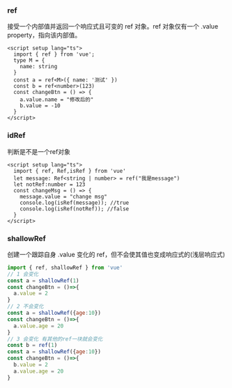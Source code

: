 ### ref

接受一个内部值并返回一个响应式且可变的 ref 对象。ref 对象仅有一个 .value property，指向该内部值。

``` vue
<script setup lang="ts">
  import { ref } from 'vue';
  type M = {
    name: string
  }
  const a = ref<M>({ name: '测试' })
  const b = ref<number>(123)
  const changeBtn = () => {
    a.value.name = "修改后的"
    b.value = -10
  }
</script>
```

### idRef

判断是不是一个ref对象

``` vue
<script setup lang="ts">
  import { ref, Ref,isRef } from 'vue'
  let message: Ref<string | number> = ref("我是message")
  let notRef:number = 123
  const changeMsg = () => {
    message.value = "change msg"
    console.log(isRef(message)); //true
    console.log(isRef(notRef)); //false
  }
</script>
```

### shallowRef

创建一个跟踪自身 .value 变化的 ref，但不会使其值也变成响应式的(浅层响应式)

``` js
import { ref, shallowRef } from 'vue'
// 1 会变化
const a = shallowRef(1)
const changeBtn = ()=>{
  a.value = 2
}
// 2 不会变化
const a = shallowRef({age:10})
const changeBtn = ()=>{
  a.value.age = 20
}
// 3 会变化 有其他的ref一块就会变化
const b = ref(1)
const a = shallowRef({age:10})
const changeBtn = ()=>{
  b.value = 2
  a.value.age = 20
}
```
